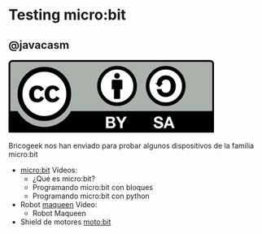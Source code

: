 # Testing micro:bit

## @javacasm

![Licencia CC](./images/Licencia_CC.png)

Bricogeek nos han enviado para probar algunos dispositivos de la familia micro:bit

* [micro:bit](https://tienda.bricogeek.com/microbit/1230-bbc-microbit-controlador.html)
Vídeos: 
    * ¿Qué es micro:bit? 
    * Programando micro:bit con bloques
    * Programando micro:bit con python 
* Robot [maqueen](https://tienda.bricogeek.com/microbit/1271-robot-maqueen-para-microbit.html)
Vídeo: 
    * Robot Maqueen
* Shield de motores [moto:bit](https://tienda.bricogeek.com/microbit/1297-sparkfun-motobit.html)



